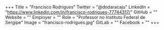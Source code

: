 +++
Title = "Francisco Rodrigues"
Twitter = "@dodaracaju"
LinkedIn = "https://www.linkedin.com/in/francisco-rodrigues-77744317/"
GitHub = ""
Website = ""
Employer = ""
Role = "Professor no Instituto Federal de Sergipe"
Image = "francisco-rodrigues.jpg"
GitLab = ""
Facebook = ""
+++
